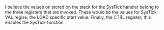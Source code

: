 I believe the values on stored on the stack for the SysTick handler
belong to the three registers that are invoked. These would be the values
for SysTick VAL regise, the LOAD specific start value. Finally, the CTRL register,
this enables the SysTick function